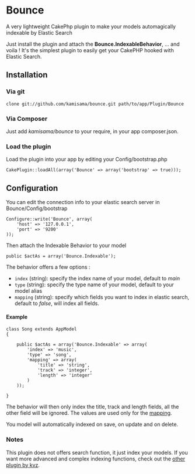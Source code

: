 Bounce
======

A very lightweight CakePhp plugin to make your models automagically indexable by Elastic Search

Just install the plugin and attach the **Bounce.IndexableBehavior**, … and voila !
It's the simplest plugin to easily get your CakePHP hooked with Elastic Search.

## Installation

### Via git

	clone git://github.com/kamisama/bounce.git path/to/app/Plugin/Bounce
	
### Via Composer

Just add *kamisama/bounce* to your require, in your app composer.json.

### Load the plugin

Load the plugin into your app by editing your Config/bootstrap.php

	CakePlugin::loadAll(array('Bounce' => array('bootstrap' => true)));
	
## Configuration

You can edit the connection info to your elastic search server in Bounce/Config/bootstrap


	Configure::write('Bounce', array(
		'host' => '127.0.0.1',
		'port' => '9200'
	));

Then attach the Indexable Behavior to your model

	public $actAs = array('Bounce.Indexable');
	
The behavior offers a few options :

* `index` (string): specify the index name of your model, default to *main*
* `type` (string): specify the type name of your model, default to your model alias
* `mapping` (string): specify which fields you want to index in elastic search, default to *false*, will index all fields.

#### Example

	class Song extends AppModel
	{

		public $actAs = array('Bounce.Indexable' => array(
			'index' => 'music',
			'type' => 'song',
			'mapping' => array(
				'title' => 'string',
				'track' => 'integer',
				'length' => 'integer'	
			)
		));
	
	}
	
The behavior will then only index the title, track and length fields, all the other field will be ignored. The values are used only for the [mapping](http://www.elasticsearch.org/guide/reference/mapping/).

You model will automatically indexed on save, on update and on delete.

### Notes

This plugin does not offers search function, it just index your models. If you want more advanced and complex indexing functions, check out the [other plugin by kvz](https://github.com/kvz/cakephp-elasticsearch-plugin).